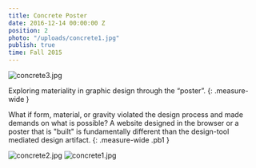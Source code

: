 ```yaml
---
title: Concrete Poster
date: 2016-12-14 00:00:00 Z
position: 2
photo: "/uploads/concrete1.jpg"
publish: true
time: Fall 2015
---
```


![concrete3.jpg](/uploads/concrete3.jpg)

Exploring materiality in graphic design through the “poster”.
{: .measure-wide }

What if form, material, or gravity violated the design process and made demands on what is possible? A website designed in the browser or a poster that is "built" is fundamentally different than the design-tool mediated design artifact.
{: .measure-wide .pb1 }

![concrete2.jpg](/uploads/concrete2.jpg)
![concrete1.jpg](/uploads/concrete1.jpg)

